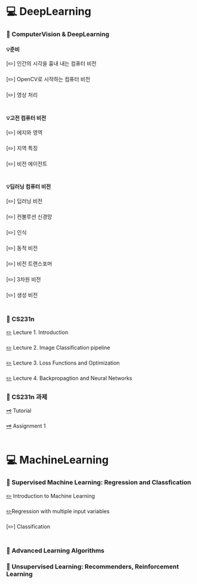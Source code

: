 # 💻 DeepLearning

### 📖 ComputerVision & DeepLearning  
#### 💡준비
  [✏️] 인간의 시각을 흉내 내는 컴퓨터 비전 <br></br>
  [✏️] OpenCV로 시작하는 컴퓨터 비전 <br></br>
  [✏️] 영상 처리 <br></br>
#### 💡고전 컴퓨터 비전
  [✏️] 에지와 영역 <br></br>
  [✏️] 지역 특징 <br></br>
  [✏️] 비전 에이전트 <br></br>
#### 💡딥러닝 컴퓨터 비전
  [✏️] 딥러닝 비전 <br></br>
  [✏️] 컨볼루션 신경망 <br></br>
  [✏️] 인식 <br></br>
  [✏️] 동적 비전<br></br>
  [✏️] 비전 트랜스포머<br></br>
  [✏️] 3차원 비전<br></br>
  [✏️] 생성 비전 <br></br>

### 📘 CS231n
 [✏️](https://github.com/jiuuu26/DeepLearning-Study/blob/main/CS231n/Lecture%201.%20Introduction%20and%20Historical%20Context.md) Lecture 1. Introduction<br></br>
 [✏️](https://github.com/jiuuu26/DeepLearning-Study/blob/main/CS231n/Lecture%202.%20Image%20Classification%20pipeline.md) Lecture 2. Image Classification pipeline<br></br>
 [✏️](https://github.com/jiuuu26/DeepLearning-Study/blob/main/CS231n/Lecture%203.%20Loss%20Functions%20and%20Optimization.md) Lecture 3. Loss Functions and Optimization<br></br>
 [✏️](https://github.com/jiuuu26/DeepLearning-Study/blob/main/CS231n/Lecture%204.%20Backpropagation%20and%20Neural%20Networks.md) Lecture 4. Backpropagtion and Neural Networks

### 📘 CS231n 과제
 [🗝️](https://github.com/jiuuu26/DeepLearning-Study/blob/main/CS231n/Python%20Numpy%20Tutorial.md) Tutorial <br></br>
 [🗝️](https://github.com/jiuuu26/DeepLearning-Study/blob/main/CS231n/Assignment%201) Assignment 1
<br></br>

# 💻 MachineLearning

### 📖 Supervised Machine Learning: Regression and Classfication
 [✏️](https://github.com/jiuuu26/Artificial-Intelligence/blob/main/Supervised%20Machine%20Learning:%20Regression%20and%20Classfication/1.%20Introduction%20to%20Machine%20Learning.md) Introduction to Machine Learning <br></br>
 [✏️](https://github.com/jiuuu26/Artificial-Intelligence/tree/main/Supervised%20Machine%20Learning%3A%20Regression%20and%20Classfication/2.%20Regression%20with%20multiple%20input%20variables)Regression with multiple input variables <br></br>
 [✏️] Classification <br></br>

### 📘 Advanced Learning Algorithms

### 📘 Unsupervised Learning: Recommenders, Reinforcement Learning



